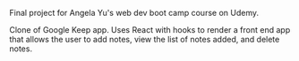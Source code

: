 Final project for Angela Yu's web dev boot camp course on Udemy.

Clone of Google Keep app. Uses React with hooks to render a front end app that allows the user to add notes, view the list of notes added, and delete notes.
